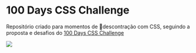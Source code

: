 # 100 Days CSS Challenge

Repositório criado para momentos de :tada:descontração com CSS, seguindo a proposta e desafios do [100 Days CSS Challenge](https://100dayscss.com/)

![](https://css-weekly.com/wp-content/uploads/2018/10/100-days-css-challenge.jpg)
